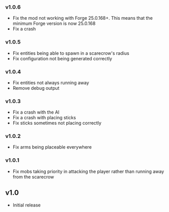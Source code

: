 ### v1.0.6
- Fix the mod not working with Forge 25.0.168+. This means that the minimum Forge version is now 25.0.168
- Fix a crash

### v1.0.5
- Fix entities being able to spawn in a scarecrow's radius
- Fix configuration not being generated correctly

### v1.0.4
- Fix entities not always running away
- Remove debug output

### v1.0.3
- Fix a crash with the AI
- Fix a crash with placing sticks
- Fix sticks sometimes not placing correctly

### v1.0.2
- Fix arms being placeable everywhere

### v1.0.1
- Fix mobs taking priority in attacking the player rather than running away from the scarecrow

## v1.0
- Initial release